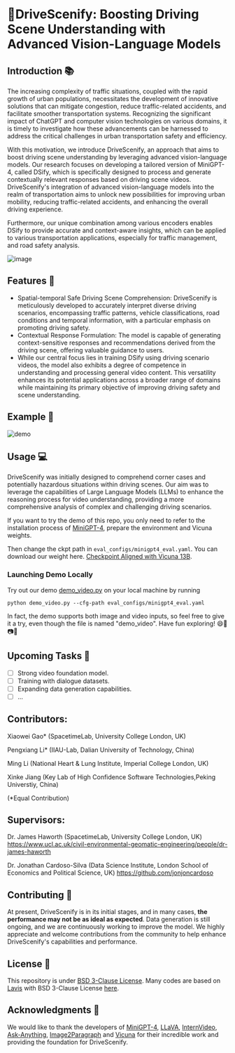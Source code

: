 # 🚦DriveScenify: Boosting Driving Scene Understanding with Advanced Vision-Language Models

## Introduction 📚
The increasing complexity of traffic situations, coupled with the rapid growth of urban populations, necessitates the development of innovative solutions that can mitigate congestion, reduce traffic-related accidents, and facilitate smoother transportation systems. Recognizing the significant impact of ChatGPT and computer vision technologies on various domains, it is timely to investigate how these advancements can be harnessed to address the critical challenges in urban transportation safety and efficiency. 

With this motivation, we introduce DriveScenify, an approach that aims to boost driving scene understanding by leveraging advanced vision-language models. Our research focuses on developing a tailored version of MiniGPT-4, called DSify, which is specifically designed to process and generate contextually relevant responses based on driving scene videos. DriveScenify's integration of advanced vision-language models into the realm of transportation aims to unlock new possibilities for improving urban mobility, reducing traffic-related accidents, and enhancing the overall driving experience.

Furthermore, our unique combination among various encoders enables DSify to provide accurate and context-aware insights, which can be applied to various transportation applications, especially for traffic management, and road safety analysis.

![image](https://user-images.githubusercontent.com/46072190/236612322-6d0da576-020e-49fa-91ee-13444879a030.png)


## Features 🌟
- Spatial-temporal Safe Driving Scene Comprehension: DriveScenify is meticulously developed to accurately interpret diverse driving scenarios, encompassing traffic patterns, vehicle classifications, road conditions and temporal information, with a particular emphasis on promoting driving safety.
- Contextual Response Formulation: The model is capable of generating context-sensitive responses and recommendations derived from the driving scene, offering valuable guidance to users.
- While our central focus lies in training DSify using driving scenario videos, the model also exhibits a degree of competence in understanding and processing general video content. This versatility enhances its potential applications across a broader range of domains while maintaining its primary objective of improving driving safety and scene understanding.

## Example 💬
![demo](https://user-images.githubusercontent.com/46072190/236392674-928bb5b4-2308-4061-a20c-b380c63fedd4.gif#pic_center)

## Usage 💻
DriveScenify was initially designed to comprehend corner cases and potentially hazardous situations within driving scenes. Our aim was to leverage the capabilities of Large Language Models (LLMs) to enhance the reasoning process for video understanding, providing a more comprehensive analysis of complex and challenging driving scenarios.

If you want to try the demo of this repo, you only need to refer to the installation process of [MiniGPT-4](https://github.com/Vision-CAIR/MiniGPT-4), prepare the environment and Vicuna weights.

Then change the ckpt path in `eval_configs/minigpt4_eval.yaml`. You can download our weight here. [Checkpoint Aligned with Vicuna 13B](https://drive.google.com/file/d/1zFUOvdMo-OTkekz7pt81W_e-zy3X3I54/view?usp=sharing).

### Launching Demo Locally

Try out our demo [demo_video.py](demo_video.py) on your local machine by running

```
python demo_video.py --cfg-path eval_configs/minigpt4_eval.yaml
```

In fact, the demo supports both image and video inputs, so feel free to give it a try, even though the file is named "demo_video". Have fun exploring! 😄🎉📷🎥

## Upcoming Tasks 🤖
- [ ] Strong video foundation model.
- [ ] Training with dialogue datasets.
- [ ] Expanding data generation capabilities.
- [ ] ...

## Contributors:
Xiaowei Gao* (SpacetimeLab, University College London, UK)

Pengxiang Li* (IIAU-Lab, Dalian University of Technology, China)

Ming Li (National Heart & Lung Institute, Imperial College London, UK)

Xinke Jiang (Key Lab of High Confidence Software Technologies,Peking Universtiy, China)

(*Equal Contribution)

## Supervisors:
Dr. James Haworth (SpacetimeLab, University College London, UK) https://www.ucl.ac.uk/civil-environmental-geomatic-engineering/people/dr-james-haworth

Dr. Jonathan Cardoso-Silva (Data Science Institute, London School of Economics and Political Science, UK) https://github.com/jonjoncardoso

## Contributing 🤝
At present, DriveScenify is in its initial stages, and in many cases, **the performance may not be as ideal as expected**. Data generation is still ongoing, and we are continuously working to improve the model. We highly appreciate and welcome contributions from the community to help enhance DriveScenify's capabilities and performance.

## License 📄
This repository is under [BSD 3-Clause License](LICENSE.md).
Many codes are based on [Lavis](https://github.com/salesforce/LAVIS) with 
BSD 3-Clause License [here](LICENSE_Lavis.md).

## Acknowledgments 🤝
We would like to thank the developers of [MiniGPT-4](https://github.com/Vision-CAIR/MiniGPT-4), [LLaVA](https://github.com/haotian-liu/LLaVA), [InternVideo](https://github.com/OpenGVLab/InternVideo), [Ask-Anything](https://github.com/OpenGVLab/Ask-Anything), [Image2Paragraph](https://github.com/showlab/Image2Paragraph) and [Vicuna](https://github.com/lm-sys/FastChat) for their incredible work and providing the foundation for DriveScenify.